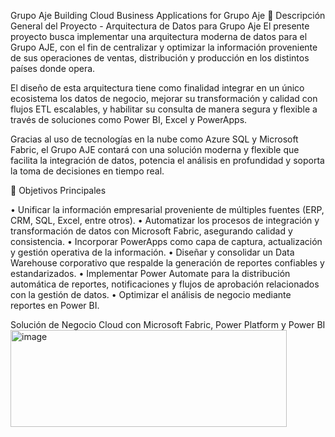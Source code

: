 Grupo Aje
Building Cloud Business Applications for Grupo Aje
📌 Descripción General del Proyecto - Arquitectura de Datos para Grupo Aje
El presente proyecto busca implementar una arquitectura moderna de datos para el Grupo AJE, con el fin de centralizar y optimizar la información proveniente de sus operaciones de ventas, distribución y producción en los distintos países donde opera.

El diseño de esta arquitectura tiene como finalidad integrar en un único ecosistema los datos de negocio, mejorar su transformación y calidad con flujos ETL escalables, y habilitar su consulta de manera segura y flexible a través de soluciones como Power BI, Excel y PowerApps.

Gracias al uso de tecnologías en la nube como Azure SQL y Microsoft Fabric, el Grupo AJE contará con una solución moderna y flexible que facilita la integración de datos, potencia el análisis en profundidad y soporta la toma de decisiones en tiempo real.

🎯 Objetivos Principales

•	Unificar la información empresarial proveniente de múltiples fuentes (ERP, CRM, SQL, Excel, entre otros).
•	Automatizar los procesos de integración y transformación de datos con Microsoft Fabric, asegurando calidad y consistencia.
•	Incorporar PowerApps como capa de captura, actualización y gestión operativa de la información.
•	Diseñar y consolidar un Data Warehouse corporativo que respalde la generación de reportes confiables y estandarizados.
•	Implementar Power Automate para la distribución automática de reportes, notificaciones y flujos de aprobación relacionados con la gestión de datos.
•	Optimizar el análisis de negocio mediante reportes en Power BI.

Solución de Negocio Cloud con Microsoft Fabric, Power Platform y Power BI<img width="442" height="155" alt="image" src="https://github.com/user-attachments/assets/af3f63cb-2e28-4d43-971f-899ac9664380" />







